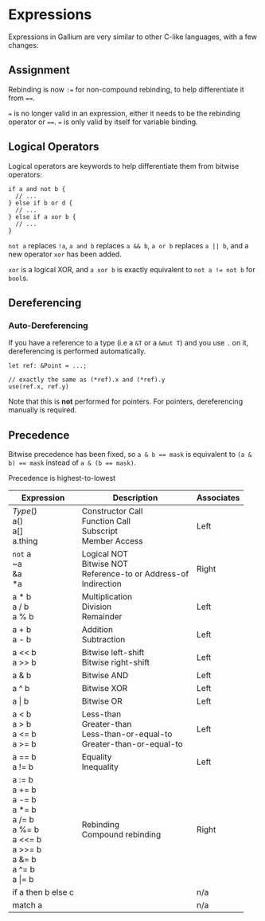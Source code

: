 # Expressions
Expressions in Gallium are very similar to other C-like languages, with a few changes:

## Assignment
Rebinding is now `:=` for non-compound rebinding, to help differentiate it from `==`. 

`=` is no longer valid in an expression, either it needs to be 
the rebinding operator or `==`. `=` is only valid by itself for variable binding. 

## Logical Operators
Logical operators are keywords to help differentiate them from bitwise operators:

~~~
if a and not b {
  // ...
} else if b or d {
  // ...
} else if a xor b {
  // ...
}
~~~

`not a` replaces `!a`, `a and b` replaces `a && b`, `a or b` replaces `a || b`, and a new operator `xor` has been added.

`xor` is a logical XOR, and `a xor b` is exactly equivalent to `not a != not b` for `bool`s. 

## Dereferencing


### Auto-Dereferencing
If you have a reference to a type (i.e a `&T` or a `&mut T`) and
you use `.` on it, dereferencing is performed automatically.

~~~
let ref: &Point = ...;

// exactly the same as (*ref).x and (*ref).y
use(ref.x, ref.y)
~~~

Note that this is **not** performed for pointers. For pointers, dereferencing manually is required. 

## Precedence
Bitwise precedence has been fixed, so `a & b == mask` is equivalent to `(a & b) == mask` instead of `a & (b == mask)`.

Precedence is highest-to-lowest

| Expression | Description | Associates |
|---|---|---|
| *Type*()<br>a()<br>a[]<br>a.thing | Constructor Call<br>Function Call<br>Subscript<br>Member Access | Left |
| `not` a<br>~a<br>&a<br>*a | Logical NOT<br>Bitwise NOT<br>Reference-to or Address-of<br>Indirection | Right |
| a * b<br>a / b<br>a % b | Multiplication<br>Division<br>Remainder | Left |
| a + b<br>a - b | Addition<br>Subtraction | Left |
| a << b<br>a >> b | Bitwise left-shift<br>Bitwise right-shift | Left |
| a & b | Bitwise AND | Left |
| a ^ b | Bitwise XOR | Left |
| a \| b | Bitwise OR | Left |
| a < b<br>a > b<br>a <= b<br>a >= b | Less-than<br>Greater-than<br>Less-than-or-equal-to<br>Greater-than-or-equal-to | Left |
| a == b<br>a != b | Equality<br>Inequality | Left |
| a := b<br>a += b<br>a -= b<br>a *= b<br>a /= b<br>a %= b<br>a <<= b<br>a >>= b<br>a &= b<br>a ^= b<br>a \|= b | Rebinding<br>Compound rebinding | Right |
| if a then b else c |  | n/a |
| match a |  | n/a |
